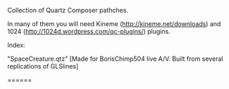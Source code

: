 Collection of Quartz Composer pathches.

In many of them you will need Kineme  (http://kineme.net/downloads) and 1024 (http://1024d.wordpress.com/qc-plugins/) plugins.


Index:

"SpaceCreature.qtz" [Made for BorisChimp504 live A/V. Built from several replications of GLSlines]

======

